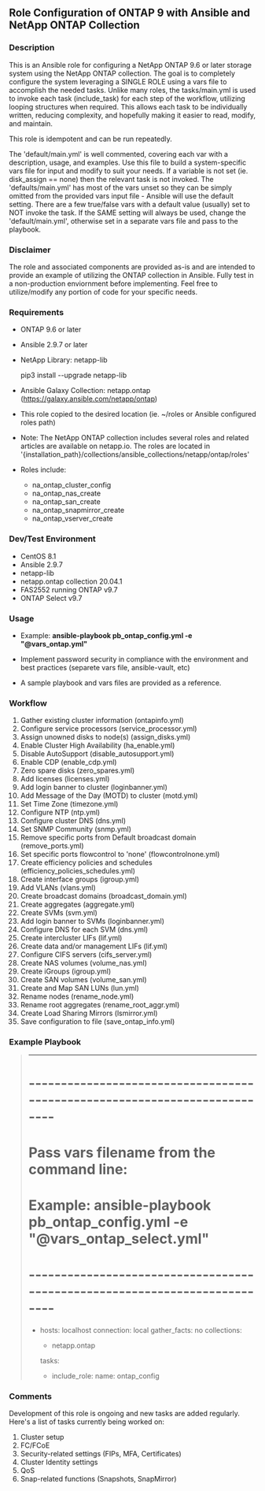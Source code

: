 ## Role Configuration of ONTAP 9 with Ansible and NetApp ONTAP Collection

### Description
This is an Ansible role for configuring a NetApp ONTAP 9.6 or later storage system using the NetApp ONTAP collection. The goal is to completely configure the system leveraging a SINGLE ROLE using a vars file to accomplish the needed tasks. Unlike many roles, the tasks/main.yml is used to invoke each task (include_task) for each step of the workflow, utilizing looping structures when required. This allows each task to be individually written, reducing complexity, and hopefully making it easier to read, modify, and maintain.

This role is idempotent and can be run repeatedly.

The 'default/main.yml' is well commented, covering each var with a description, usage, and examples. Use this file to build a system-specific vars file for input and modify to suit your needs. If a variable is not set (ie. disk_assign == none) then the relevant task is not invoked. The 'defaults/main.yml' has most of the vars unset so they can be simply omitted from the provided vars input file - Ansible will use the default setting.  There are a few true/false vars with a default value (usually) set to NOT invoke the task. If the SAME setting will always be used, change the 'default/main.yml', otherwise set in a separate vars file and pass to the playbook.

### Disclaimer
The role and associated components are provided as-is and are intended to provide an example of utilizing the ONTAP collection in Ansible. Fully test in a non-production enviornment before implementing. Feel free to utilize/modify any portion of code for your specific needs.

### Requirements
* ONTAP 9.6 or later
* Ansible 2.9.7 or later
* NetApp Library: netapp-lib

     pip3 install --upgrade netapp-lib

* Ansible Galaxy Collection: netapp.ontap (https://galaxy.ansible.com/netapp/ontap)
* This role copied to the desired location (ie. ~/roles or Ansible configured roles path) 

* Note: The NetApp ONTAP collection includes several roles and related articles are available on netapp.io. The roles are located in '{installation_path}/collections/ansible_collections/netapp/ontap/roles'
* Roles include:
  * na_ontap_cluster_config
  * na_ontap_nas_create
  * na_ontap_san_create
  * na_ontap_snapmirror_create
  * na_ontap_vserver_create

### Dev/Test Environment
* CentOS 8.1
* Ansible 2.9.7
* netapp-lib 
* netapp.ontap collection 20.04.1
* FAS2552 running ONTAP v9.7
* ONTAP Select v9.7

### Usage
* Example: **ansible-playbook pb_ontap_config.yml -e "@vars_ontap.yml"**

* Implement password security in compliance with the environment and best practices (separete vars file, ansible-vault, etc)
* A sample playbook and vars files are provided as a reference.

### Workflow
1. Gather existing cluster information (ontapinfo.yml)
2. Configure service processors (service_processor.yml)
3. Assign unowned disks to node(s) (assign_disks.yml)
4. Enable Cluster High Availability (ha_enable.yml)
5. Disable AutoSupport (disable_autosupport.yml)
6. Enable CDP (enable_cdp.yml)
7. Zero spare disks (zero_spares.yml)
8. Add licenses (licenses.yml)
9. Add login banner to cluster (loginbanner.yml)
10. Add Message of the Day (MOTD) to cluster (motd.yml)
11. Set Time Zone (timezone.yml)
12. Configure NTP (ntp.yml)
13. Configure cluster DNS (dns.yml)
14. Set SNMP Community (snmp.yml)
15. Remove specific ports from Default broadcast domain (remove_ports.yml)
16. Set specific ports flowcontrol to 'none' (flowcontrolnone.yml)
17. Create efficiency policies and schedules (efficiency_policies_schedules.yml)
18. Create interface groups (igroup.yml)
19. Add VLANs (vlans.yml)
20. Create broadcast domains (broadcast_domain.yml)
21. Create aggregates (aggregate.yml)
22. Create SVMs (svm.yml)
23. Add login banner to SVMs (loginbanner.yml)
24. Configure DNS for each SVM (dns.yml)
25. Create intercluster LIFs (lif.yml)
26. Create data and/or management LIFs (lif.yml)
27. Configure CIFS servers (cifs_server.yml)
28. Create NAS volumes (volume_nas.yml)
29. Create iGroups (igroup.yml)
30. Create SAN volumes (volume_san.yml)
31. Create and Map SAN LUNs (lun.yml)
32. Rename nodes (rename_node.yml)
33. Rename root aggregates (rename_root_aggr.yml)
34. Create Load Sharing Mirrors (lsmirror.yml)
35. Save configuration to file (save_ontap_info.yml)

### Example Playbook
> ---
> # --------------------------------------------------------------------------
> #
> # Pass vars filename from the command line:
> #
> #    Example: ansible-playbook pb_ontap_config.yml -e "@vars_ontap_select.yml"
> #
> # --------------------------------------------------------------------------
> - hosts: localhost
>   connection: local
>   gather_facts: no
>   collections:
>     - netapp.ontap
> 
>   tasks:
> 
>   - include_role:
>       name: ontap_config

### Comments
Development of this role is ongoing and new tasks are added regularly.  Here's a list of tasks currently being worked on:
1. Cluster setup
2. FC/FCoE
3. Security-related settings (FIPs, MFA, Certificates)
4. Cluster Identity settings
5. QoS
6. Snap-related functions (Snapshots, SnapMirror)
